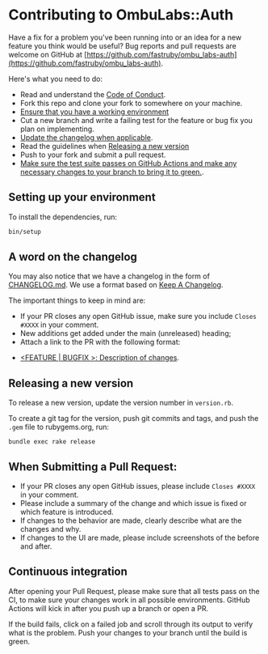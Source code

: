 # Contributing to OmbuLabs::Auth
Have a fix for a problem you've been running into or an idea for a new feature you think would be useful? Bug reports and pull requests are welcome on GitHub at [https://github.com/fastruby/ombu_labs-auth](https://github.com/fastruby/ombu_labs-auth).

Here's what you need to do:

- Read and understand the [Code of Conduct](https://github.com/fastruby/ombu_labs-auth/blob/main/CODE_OF_CONDUCT.md).
- Fork this repo and clone your fork to somewhere on your machine.
- [Ensure that you have a working environment](#setting-up-your-environment)
- Cut a new branch and write a failing test for the feature or bug fix you plan on implementing.
- [Update the changelog when applicable](#a-word-on-the-changelog).
- Read the guidelines when [Releasing a new version](#releasing-a-new-version)
- Push to your fork and submit a pull request.
- [Make sure the test suite passes on GitHub Actions and make any necessary changes to your branch to bring it to green.](#continuous-integration).

## Setting up your environment
To install the dependencies, run:

```bash
bin/setup
```

## A word on the changelog
You may also notice that we have a changelog in the form of [CHANGELOG.md](CHANGELOG.md). We use a format based on [Keep A Changelog](https://keepachangelog.com/en/1.0.0/).

The important things to keep in mind are:

- If your PR closes any open GitHub issue, make sure you include `Closes #XXXX` in your comment.
- New additions get added under the main (unreleased) heading;
- Attach a link to the PR with the following format:

* [<FEATURE | BUGFIX >: Description of changes](github.com/link/to/pr).

## Releasing a new version
To release a new version, update the version number in `version.rb`.

To create a git tag for the version, push git commits and tags, and push the `.gem` file to rubygems.org, run:

`bundle exec rake release`

## When Submitting a Pull Request:
* If your PR closes any open GitHub issues, please include `Closes #XXXX` in your comment.
* Please include a summary of the change and which issue is fixed or which feature is introduced.
* If changes to the behavior are made, clearly describe what are the changes and why.
* If changes to the UI are made, please include screenshots of the before and after.

## Continuous integration
After opening your Pull Request, please make sure that all tests pass on the CI, to make sure your changes work in all possible environments. GitHub Actions will kick in after you push up a branch or open a PR.

If the build fails, click on a failed job and scroll through its output to verify what is the problem. Push your changes to your branch until the build is green.
